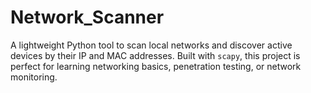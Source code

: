 # Network_Scanner
A lightweight Python tool to scan local networks and discover active devices by their IP and MAC addresses. Built with `scapy`, this project is perfect for learning networking basics, penetration testing, or network monitoring.
